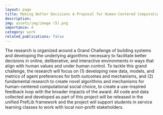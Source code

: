 ```yaml
---
layout: page
title: Making Better Decisions A Proposal for Human-Centered Computational Social Choice using Artificial Intelligence and Data
description: 
img: assets/img/image (5).png
importance: 4
category: work
related_publications: false
---
```


The research is organized around a Grand Challenge of building systems and developing the underlying algorithms necessary to facilitate better decisions in online, deliberative, and interactive environments in ways that align with human values and under human control. To tackle this grand challenge, the research will focus on (1) developing new data, models, and metrics of agent preferences for both outcomes and mechanisms, and (2) fundamental research to create novel algorithms and mechanisms for human-centered computational social choice, to create a use-inspired feedback loop with the broader impacts of the award. All code and data collected and developed as part of this project will be released in the unified PrefLib framework and the project will support students in service learning classes to work with local non-profit stakeholders.